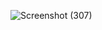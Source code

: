 ![Screenshot (307)](https://github.com/skehargit/music-player/assets/118283474/a18ff9f3-b240-4a5d-8cf9-ed95aa23809f)
